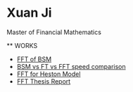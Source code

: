 # Xuan Ji 
Master of Financial Mathematics

** WORKS
- [FFT of BSM](Fourier_Transform_Heston_BSM.ipynb)
- [BSM vs FT vs FFT speed comparison](Speed_Comparison.ipynb)
- [FFT for Heston Model](FFT_FOR_HESTON.ipynb)
- [FFT Thesis Report](Fast_Fourier_Transform_Thesis_Report.pdf)

